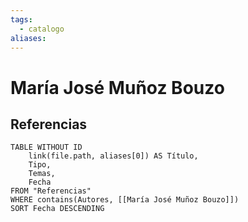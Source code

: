 ```yaml
---
tags:
  - catalogo
aliases:
---
```

# María José Muñoz Bouzo

## Referencias
```dataview
TABLE WITHOUT ID
    link(file.path, aliases[0]) AS Título,
    Tipo,
    Temas,
    Fecha
FROM "Referencias"
WHERE contains(Autores, [[María José Muñoz Bouzo]])
SORT Fecha DESCENDING
```
